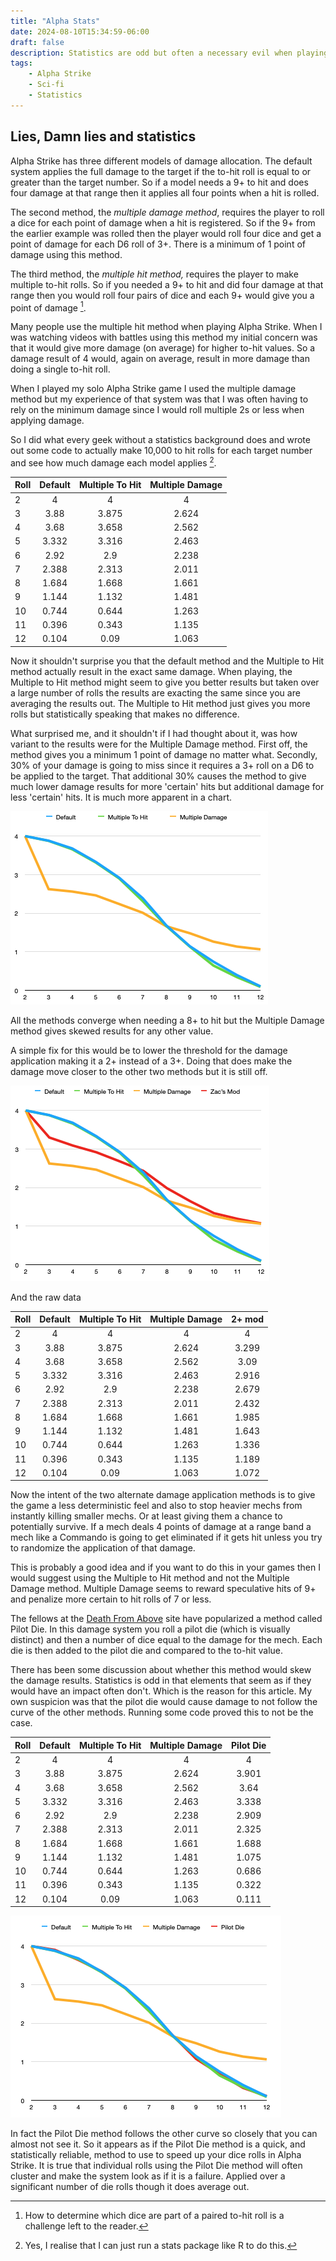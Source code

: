 ```yaml
---
title: "Alpha Stats"
date: 2024-08-10T15:34:59-06:00
draft: false
description: Statistics are odd but often a necessary evil when playing miniature games. Case in point is the variant damage application models that can be used in Alpha Strike.
tags:
    - Alpha Strike
    - Sci-fi
    - Statistics
---
```


## Lies, Damn lies and statistics

Alpha Strike has three different models of damage allocation. The default system applies the full damage to the target if the to-hit roll is equal to or greater than the target number. So if a model needs a 9+ to hit and does four damage at that range then it applies all four points when a hit is rolled.

The second method, the *multiple damage method*, requires the player to roll a dice for each point of damage when a hit is registered. So if the 9+ from the earlier example was rolled then the player would roll four dice and get a point of damage for each D6 roll of 3+. There is a minimum of 1 point of damage using this method.

The third method, the *multiple hit method,* requires the player to make multiple to-hit rolls. So if you needed a 9+ to hit and did four damage at that range then you would roll four pairs of dice and each 9+ would give you a point of damage [^1].

Many people use the multiple hit method when playing Alpha Strike. When I was watching videos with battles using this method my initial concern was that it would give more damage (on average) for higher to-hit values. So a damage result of 4 would, again on average, result in more damage than doing a single to-hit roll.

When I played my solo Alpha Strike game I used the multiple damage method but my experience of that system was that I was often having to rely on the minimum damage since I would roll multiple 2s or less when applying damage. 

So I did what every geek without a statistics background does and wrote out some code to actually make 10,000 to hit rolls for each target number and see how much damage each model applies [^2].

| Roll | Default | Multiple To Hit | Multiple Damage |
| :--- | :-----: | :-------------: | :-------------: |
| 2    |    4    |        4        |        4        |
| 3    |  3.88   |      3.875      |      2.624      |
| 4    |  3.68   |      3.658      |      2.562      |
| 5    |  3.332  |      3.316      |      2.463      |
| 6    |  2.92   |       2.9       |      2.238      |
| 7    |  2.388  |      2.313      |      2.011      |
| 8    |  1.684  |      1.668      |      1.661      |
| 9    |  1.144  |      1.132      |      1.481      |
| 10   |  0.744  |      0.644      |      1.263      |
| 11   |  0.396  |      0.343      |      1.135      |
| 12   |  0.104  |      0.09       |      1.063      |

Now it shouldn't surprise you that the default method and the Multiple to Hit method actually result in the exact same damage. When playing, the Multiple to Hit method might seem to give you better results but taken over a large number of rolls the results are exacting the same since you are averaging the results out. The Multiple to Hit method just gives you more rolls but statistically speaking that makes no difference. 

What surprised me, and it shouldn't if I had thought about it, was how variant to the results were for the Multiple Damage method. First off, the method gives you a minimum 1 point of damage no matter what. Secondly, 30% of your damage is going to miss since it requires a 3+ roll on a D6 to be applied to the target. That additional 30% causes the method to give much lower damage results for more 'certain' hits but additional damage for less 'certain' hits. It is much more apparent in a chart. 

![Graph of damage types](damagegraph.png)

All the methods converge when needing a 8+ to hit but the Multiple Damage method gives skewed results for any other value.

A simple fix for this would be to lower the threshold for the damage application making it a 2+ instead of a 3+. Doing that does make the damage move closer to the other two methods but it is still off.

![Data with modified roll](damagezacmod.png)

And the raw data

| Roll | Default | Multiple To Hit | Multiple Damage | 2+ mod |
| :--- | :-----: | :-------------: | :-------------: | :----: |
| 2    |    4    |        4        |        4        |   4    |
| 3    |  3.88   |      3.875      |      2.624      | 3.299  |
| 4    |  3.68   |      3.658      |      2.562      |  3.09  |
| 5    |  3.332  |      3.316      |      2.463      | 2.916  |
| 6    |  2.92   |       2.9       |      2.238      | 2.679  |
| 7    |  2.388  |      2.313      |      2.011      | 2.432  |
| 8    |  1.684  |      1.668      |      1.661      | 1.985  |
| 9    |  1.144  |      1.132      |      1.481      | 1.643  |
| 10   |  0.744  |      0.644      |      1.263      | 1.336  |
| 11   |  0.396  |      0.343      |      1.135      | 1.189  |
| 12   |  0.104  |      0.09       |      1.063      | 1.072  |

Now the intent of the two alternate damage application methods is to give the game a less deterministic feel and also to stop heavier mechs from instantly killing smaller mechs. Or at least giving them a chance to potentially survive. If a mech deals 4 points of damage at a range band a mech like a Commando is going to get eliminated if it gets hit unless you try to randomize the application of that damage. 

This is probably a good idea and if you want to do this in your games then I would suggest using the Multiple to Hit method and not the Multiple Damage method. Multiple Damage seems to reward speculative hits of 9+ and penalize more certain to hit rolls of 7 or less. 

The fellows at the <a href="http://dfawargaming.com/index.html" target="_blank" rel="noopener">Death From Above</a> site have popularized a method called Pilot Die. In this damage system you roll a pilot die (which is visually distinct) and then a number of dice equal to the damage for the mech. Each die is then added to the pilot die and compared to the to-hit value.

There has been some discussion about whether this method would skew the damage results. Statistics is odd in that elements that seem as if they would have an impact often don't. Which is the reason for this article. My own suspicion was that the pilot die would cause damage to not follow the curve of the other methods. Running some code proved this to not be the case. 

| Roll | Default | Multiple To Hit | Multiple Damage | Pilot Die |
| :--- | :-----: | :-------------: | :-------------: | :-------: |
| 2    |    4    |        4        |        4        |     4     |
| 3    |  3.88   |      3.875      |      2.624      |   3.901   |
| 4    |  3.68   |      3.658      |      2.562      |   3.64    |
| 5    |  3.332  |      3.316      |      2.463      |   3.338   |
| 6    |  2.92   |       2.9       |      2.238      |   2.909   |
| 7    |  2.388  |      2.313      |      2.011      |   2.325   |
| 8    |  1.684  |      1.668      |      1.661      |   1.688   |
| 9    |  1.144  |      1.132      |      1.481      |   1.075   |
| 10   |  0.744  |      0.644      |      1.263      |   0.686   |
| 11   |  0.396  |      0.343      |      1.135      |   0.322   |
| 12   |  0.104  |      0.09       |      1.063      |   0.111   |

![Pilot die results](damagepilotdie.png)

In fact the Pilot Die method follows the other curve so closely that you can almost not see it. So it appears as if the Pilot Die method is a quick, and statistically reliable, method to use to speed up your dice rolls in Alpha Strike. It is true that individual rolls using the Pilot Die method will often cluster and make the system look as if it is a failure. Applied over a significant number of die rolls though it does average out.



[^1]: How to determine which dice are part of a paired to-hit roll is a challenge left to the reader.
[^2]: Yes, I realise that I can just run a stats package like R to do this. 

